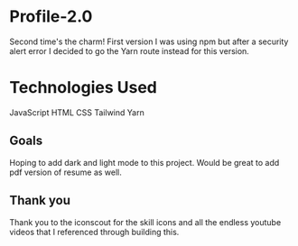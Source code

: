 # Profile-2.0
Second time's the charm! First version I was using npm but after a security alert error I decided to go the Yarn route instead for this version.

# Technologies Used 
JavaScript
HTML
CSS
Tailwind
Yarn

## Goals
Hoping to add dark and light mode to this project.
Would be great to add pdf version of resume as well.

## Thank you
Thank you to the iconscout for the skill icons and all the endless youtube videos that I referenced through building this. 
